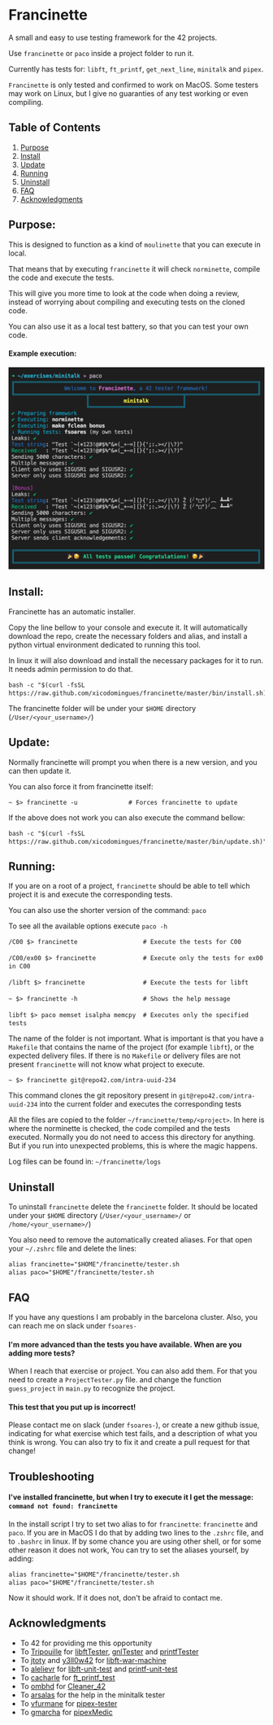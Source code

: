 # Francinette

A small and easy to use testing framework for the 42 projects.

Use `francinette` or `paco` inside a project folder to run it.

Currently has tests for: `libft`, `ft_printf`, `get_next_line`, `minitalk` and `pipex`.

`Francinette` is only tested and confirmed to work on MacOS. Some testers may work on Linux,
but I give no guaranties of any test working or even compiling.

## Table of Contents
1. [Purpose](#purpose)
2. [Install](#install)
3. [Update](#update)
4. [Running](#Running)
5. [Uninstall](#uninstall)
6. [FAQ](#faq)
7. [Acknowledgments](#acknowledgments)


## Purpose:

This is designed to function as a kind of `moulinette` that you can execute in local.

That means that by executing `francinette` it will check `norminette`, compile the
code and execute the tests.

This will give you more time to look at the code when doing a review, instead of
worrying about compiling and executing tests on the cloned code.

You can also use it as a local test battery, so that you can test your own code.

#### Example execution:

![Example Image](doc/example.png)


## Install:
Francinette has an automatic installer.

Copy the line bellow to your console and execute it. It will automatically download the repo,
create the necessary folders and alias, and install a python virtual environment dedicated to
running this tool.

In linux it will also download and install the necessary packages for it to run. It needs
admin permission to do that.

```
bash -c "$(curl -fsSL https://raw.github.com/xicodomingues/francinette/master/bin/install.sh)"
```

The francinette folder will be under your `$HOME` directory (`/User/<your_username>/`)


## Update:
Normally francinette will prompt you when there is a new version, and you can then update it.

You can also force it from francinette itself:

```
~ $> francinette -u              # Forces francinette to update
```

If the above does not work you can also execute the command bellow:

```
bash -c "$(curl -fsSL https://raw.github.com/xicodomingues/francinette/master/bin/update.sh)"
```


## Running:

If you are on a root of a project, `francinette` should be able to tell which project
it is and execute the corresponding tests.

You can also use the shorter version of the command: `paco`

To see all the available options execute `paco -h`

```
/C00 $> francinette                  # Execute the tests for C00

/C00/ex00 $> francinette             # Execute only the tests for ex00 in C00

/libft $> francinette                # Execute the tests for libft

~ $> francinette -h                  # Shows the help message

libft $> paco memset isalpha memcpy  # Executes only the specified tests
```

The name of the folder is not important. What is important is that you have a `Makefile`
that contains the name of the project (for example `libft`), or the expected delivery files. If there is no `Makefile` or delivery files are not present
`francinette` will not know what project to execute.

```
~ $> francinette git@repo42.com/intra-uuid-234
```

This command clones the git repository present in `git@repo42.com/intra-uuid-234` into the
current folder and executes the corresponding tests

All the files are copied to the folder `~/francinette/temp/<project>`. In here is where the
norminette is checked, the code compiled and the tests executed. Normally you do not need to
access this directory for anything. But if you run into unexpected problems, this is where
the magic happens.

Log files can be found in: `~/francinette/logs`


## Uninstall

To uninstall `francinette` delete the `francinette` folder. It should be located under your `$HOME` directory (`/User/<your_username>/` or `/home/<your_username>/`)

You also need to remove the automatically created aliases. For that open your `~/.zshrc` file and delete the lines:

```
alias francinette="$HOME"/francinette/tester.sh
alias paco="$HOME"/francinette/tester.sh
```

## FAQ

If you have any questions I am probably in the barcelona cluster. Also, you can reach me on
slack under `fsoares-`

#### I'm more advanced than the tests you have available. When are you adding more tests?

When I reach that exercise or project. You can also add them. For that you need to create a
`ProjectTester.py` file. and change the function `guess_project` in `main.py` to recognize
the project.

#### This test that you put up is incorrect!

Please contact me on slack (under `fsoares-`), or create a new github issue,  indicating for
what exercise which test fails, and a description of what you think is wrong. You can also
try to fix it and create a pull request for that change!

## Troubleshooting

#### I've installed francinette, but when I try to execute it I get the message: `command not found: francinette`

In the install script I try to set two alias to for `francinette`: `francinette` and `paco`. If you are in MacOS I do that by adding two lines to the `.zshrc` file, and to `.bashrc` in linux. If by some chance you are using other shell, or for some other reason it does not work, You can try to set the aliases yourself, by adding:

```
alias francinette="$HOME"/francinette/tester.sh
alias paco="$HOME"/francinette/tester.sh
```

Now it should work. If it does not, don't be afraid to contact me.

## Acknowledgments

* To 42 for providing me this opportunity
* To [Tripouille](https://github.com/Tripouille) for [libftTester](https://github.com/Tripouille/libftTester), [gnlTester](https://github.com/Tripouille/gnlTester) and [printfTester](https://github.com/Tripouille/printfTester)
* To [jtoty](https://github.com/jtoty) and [y3ll0w42](https://github.com/y3ll0w42) for [libft-war-machine](https://github.com/y3ll0w42/libft-war-machine)
* To [alelievr](https://github.com/alelievr) for [libft-unit-test](https://github.com/alelievr/libft-unit-test) and [printf-unit-test](https://github.com/alelievr/printf-unit-test)
* To [cacharle](https://github.com/cacharle) for [ft_printf_test](https://github.com/cacharle/ft_printf_test)
* To [ombhd](https://github.com/ombhd) for [Cleaner_42](https://github.com/ombhd/Cleaner_42)
* To [arsalas](https://github.com/arsalas) for the help in the minitalk tester
* To [vfurmane](https://github.com/vfurmane) for [pipex-tester](https://github.com/vfurmane/pipex-tester)
* To [gmarcha](https://github.com/gmarcha) for [pipexMedic](https://github.com/gmarcha/pipexMedic)
